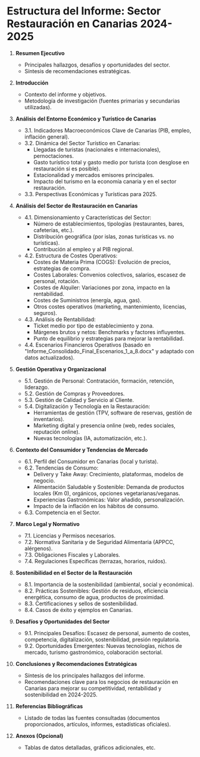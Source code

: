 # Estructura del Informe: Sector Restauración en Canarias 2024-2025

1.  **Resumen Ejecutivo**
    *   Principales hallazgos, desafíos y oportunidades del sector.
    *   Síntesis de recomendaciones estratégicas.

2.  **Introducción**
    *   Contexto del informe y objetivos.
    *   Metodología de investigación (fuentes primarias y secundarias utilizadas).

3.  **Análisis del Entorno Económico y Turístico de Canarias**
    *   3.1. Indicadores Macroeconómicos Clave de Canarias (PIB, empleo, inflación general).
    *   3.2. Dinámica del Sector Turístico en Canarias:
        *   Llegadas de turistas (nacionales e internacionales), pernoctaciones.
        *   Gasto turístico total y gasto medio por turista (con desglose en restauración si es posible).
        *   Estacionalidad y mercados emisores principales.
        *   Impacto del turismo en la economía canaria y en el sector restauración.
    *   3.3. Perspectivas Económicas y Turísticas para 2025.

4.  **Análisis del Sector de Restauración en Canarias**
    *   4.1. Dimensionamiento y Características del Sector:
        *   Número de establecimientos, tipologías (restaurantes, bares, cafeterías, etc.).
        *   Distribución geográfica (por islas, zonas turísticas vs. no turísticas).
        *   Contribución al empleo y al PIB regional.
    *   4.2. Estructura de Costes Operativos:
        *   Costes de Materia Prima (COGS): Evolución de precios, estrategias de compra.
        *   Costes Laborales: Convenios colectivos, salarios, escasez de personal, rotación.
        *   Costes de Alquiler: Variaciones por zona, impacto en la rentabilidad.
        *   Costes de Suministros (energía, agua, gas).
        *   Otros costes operativos (marketing, mantenimiento, licencias, seguros).
    *   4.3. Análisis de Rentabilidad:
        *   Ticket medio por tipo de establecimiento y zona.
        *   Márgenes brutos y netos: Benchmarks y factores influyentes.
        *   Punto de equilibrio y estrategias para mejorar la rentabilidad.
    *   4.4. Escenarios Financieros Operativos (basado en "Informe_Consolidado_Final_Escenarios_1_a_8.docx" y adaptado con datos actualizados).

5.  **Gestión Operativa y Organizacional**
    *   5.1. Gestión de Personal: Contratación, formación, retención, liderazgo.
    *   5.2. Gestión de Compras y Proveedores.
    *   5.3. Gestión de Calidad y Servicio al Cliente.
    *   5.4. Digitalización y Tecnología en la Restauración:
        *   Herramientas de gestión (TPV, software de reservas, gestión de inventarios).
        *   Marketing digital y presencia online (web, redes sociales, reputación online).
        *   Nuevas tecnologías (IA, automatización, etc.).

6.  **Contexto del Consumidor y Tendencias de Mercado**
    *   6.1. Perfil del Consumidor en Canarias (local y turista).
    *   6.2. Tendencias de Consumo:
        *   Delivery y Take Away: Crecimiento, plataformas, modelos de negocio.
        *   Alimentación Saludable y Sostenible: Demanda de productos locales (Km 0), orgánicos, opciones vegetarianas/veganas.
        *   Experiencias Gastronómicas: Valor añadido, personalización.
        *   Impacto de la inflación en los hábitos de consumo.
    *   6.3. Competencia en el Sector.

7.  **Marco Legal y Normativo**
    *   7.1. Licencias y Permisos necesarios.
    *   7.2. Normativa Sanitaria y de Seguridad Alimentaria (APPCC, alérgenos).
    *   7.3. Obligaciones Fiscales y Laborales.
    *   7.4. Regulaciones Específicas (terrazas, horarios, ruidos).

8.  **Sostenibilidad en el Sector de la Restauración**
    *   8.1. Importancia de la sostenibilidad (ambiental, social y económica).
    *   8.2. Prácticas Sostenibles: Gestión de residuos, eficiencia energética, consumo de agua, productos de proximidad.
    *   8.3. Certificaciones y sellos de sostenibilidad.
    *   8.4. Casos de éxito y ejemplos en Canarias.

9.  **Desafíos y Oportunidades del Sector**
    *   9.1. Principales Desafíos: Escasez de personal, aumento de costes, competencia, digitalización, sostenibilidad, presión regulatoria.
    *   9.2. Oportunidades Emergentes: Nuevas tecnologías, nichos de mercado, turismo gastronómico, colaboración sectorial.

10. **Conclusiones y Recomendaciones Estratégicas**
    *   Síntesis de los principales hallazgos del informe.
    *   Recomendaciones clave para los negocios de restauración en Canarias para mejorar su competitividad, rentabilidad y sostenibilidad en 2024-2025.

11. **Referencias Bibliográficas**
    *   Listado de todas las fuentes consultadas (documentos proporcionados, artículos, informes, estadísticas oficiales).

12. **Anexos (Opcional)**
    *   Tablas de datos detalladas, gráficos adicionales, etc.

